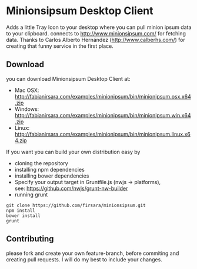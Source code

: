 # Minionsipsum Desktop Client

Adds a little Tray Icon to your desktop where you can pull minion ipsum data to your clipboard.
connects to <a href="http://www.minionsipsum.com/">http://www.minionsipsum.com/</a> for fetching data.
Thanks to Carlos Alberto Hernández (<a href="http://www.calberhs.com/">http://www.calberhs.com/</a>) for creating that funny service in the first place.

## Download

you can download Minionsipsum Desktop Client at:
 * Mac OSX: <a href="http://fabianirsara.com/examples/minionipsum/bin/minionipsum.osx.x64.zip">http://fabianirsara.com/examples/minionipsum/bin/minionipsum.osx.x64.zip</a>
 * Windows: <a href="http://fabianirsara.com/examples/minionipsum/bin/minionipsum.win.x64.zip">http://fabianirsara.com/examples/minionipsum/bin/minionipsum.win.x64.zip</a>
 * Linux: <a href="http://fabianirsara.com/examples/minionipsum/bin/minionipsum.linux.x64.zip">http://fabianirsara.com/examples/minionipsum/bin/minionipsum.linux.x64.zip</a>

If you want you can build your own distribution easy by

 * cloning the repository
 * installing npm dependencies
 * installing bower dependencies
 * Specify your output target in Gruntfile.js (nwjs -> platforms), <br>see: <a href="https://github.com/nwjs/grunt-nw-builder">https://github.com/nwjs/grunt-nw-builder</a>
 * running grunt

```
git clone https://github.com/firsara/minionsipsum.git
npm install
bower install
grunt
````

## Contributing

please fork and create your own feature-branch, before commiting and creating pull requests. I will do my best to include your changes.
